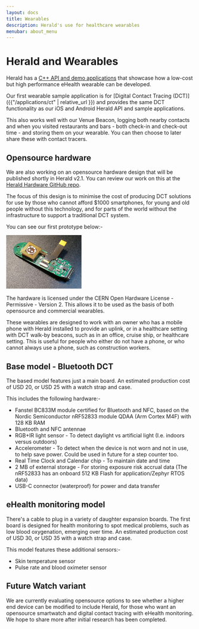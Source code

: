 ```yaml
---
layout: docs
title: Wearables
description: Herald's use for healthcare wearables
menubar: about_menu
---
```


# Herald and Wearables

Herald has a [C++ API and demo applications](https://github.com/theheraldproject/herald-for-cpp) that showcase
how a low-cost but high performance eHealth wearable can be developed.

Our first wearable sample application is for 
[Digital Contact Tracing (DCT)]({{"/applications/ct" | relative_url }})
and provides the same DCT functionality as our iOS and Android Herald API and sample applications.

This also works well with our Venue Beacon, logging both nearby contacts and when you visited
restaurants and bars - both check-in and check-out time - and storing them on your wearable.
You can then choose to later share these with contact tracers.

## Opensource hardware

We are also working on an opensource hardware design that will be published shortly in Herald v2.1.
You can review our work on this at the [Herald Hardware GitHub repo](https://github.com/theheraldproject/herald-hardware).

The focus of this design is to minimise the cost of producing DCT solutions for use by those
who cannot afford $1000 smartphones, for young and old people without this technology, and
for parts of the world without the infrastructure to support a traditional DCT system.

You can see our first prototype below:-

<div class="row">
<div class="md-4">
<img src="../images/herald-prototype-hardware-assembly.jpg" alt="First Herald wearable prototyping being assembled" style="width: 40%;"/>
<br/>
</div>
</div>

The hardware is licensed under the CERN Open Hardware License - Permissive - Version 2. This allows it to be used as the basis of
both opensource and commercial wearables.

These wearables are designed to work with an owner who has a mobile phone with Herald installed to provide an uplink, or in a 
healthcare setting with DCT walk-by beacons, such as in an office, cruise ship, or healthcare setting. This is useful for people
who either do not have a phone, or who cannot always use a phone, such as construction workers.

## Base model - Bluetooth DCT

The based model features just a main board. An estimated production cost of USD 20, or USD 25 with a watch strap and case. 

This includes the following hardware:-

- Fanstel BC833M module certified for Bluetooth and NFC, based on the Nordic Semiconductor nRF52833 module QDAA (Arm Cortex M4F) with 128 KB RAM
- Bluetooth and NFC antennae
- RGB+IR light sensor - To detect daylight vs artificial light (I.e. indoors versus outdoors)
- Accelerometer - To detect when the device is not worn and not in use, to help save power. Could be used in future for a step counter too.
- Real Time Clock and Calendar chip - To maintain date and time
- 2 MB of external storage - For storing exposure risk accrual data (The nRF52833 has an onboard 512 KB Flash for application/Zephyr RTOS data)
- USB-C connector (waterproof) for power and data transfer

## eHealth monitoring model

There's a cable to plug in a variety of daughter expansion boards. The first board is designed for health monitoring to spot medical problems, such as low blood oxygenation, emerging over time. An estimated production cost of USD 30, or USD 35 with a watch strap and case. 

This model features these additional sensors:-

- Skin temperature sensor
- Pulse rate and blood oximeter sensor

## Future Watch variant

We are currently evaluating opensource options to see whether a higher end device can be modified to include Herald, for those who want an opensource smartwatch and digital contact tracing with eHealth monitoring. We hope to share more after initial research has been completed.